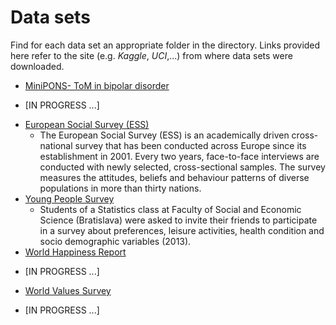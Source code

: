 # Data sets
Find for each data set an appropriate folder in the directory. Links provided here refer to the site (e.g. *Kaggle*, *UCI*,...) from where data sets were downloaded.

- [MiniPONS- ToM in bipolar disorder](https://www.kaggle.com/mercheovejero/theory-of-mind-in-remitted-bipolar-disorder)
 + [IN PROGRESS ...]
- [European Social Survey (ESS)](https://www.kaggle.com/pascalbliem/european-social-survey-ess-8-ed21-201617)
  + The European Social Survey (ESS) is an academically driven cross-national survey that has been conducted across Europe since its establishment in 2001. Every two years, face-to-face interviews are conducted with newly selected, cross-sectional samples. The survey measures the attitudes, beliefs and behaviour patterns of diverse populations in more than thirty nations.
- [Young People Survey](https://www.kaggle.com/miroslavsabo/young-people-survey)
  + Students of a Statistics class at Faculty of Social and Economic Science (Bratislava) were asked to invite their friends to participate in a survey about preferences, leisure activities, health condition and socio demographic variables (2013).
- [World Happiness Report](https://www.kaggle.com/unsdsn/world-happiness)
 + [IN PROGRESS ...]
- [World Values Survey](http://www.worldvaluessurvey.org/WVSDocumentationWV6.jsp)
 + [IN PROGRESS ...]
